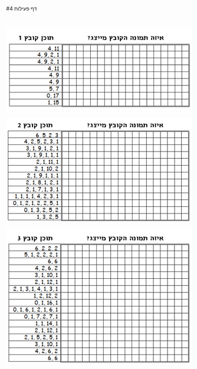 
#דף פעילות 4


<br/>
<br/>

<div id="container" align="center">
  <img class="img-responsive" src="img19.png" title=""/>
</div>

<br/>

<div id="container" align="center">
  <img class="img-responsive" src="img20.png" title=""/>
</div>

<br/>

<div id="container" align="center">
  <img class="img-responsive" src="img21.png" title=""/>
</div>

